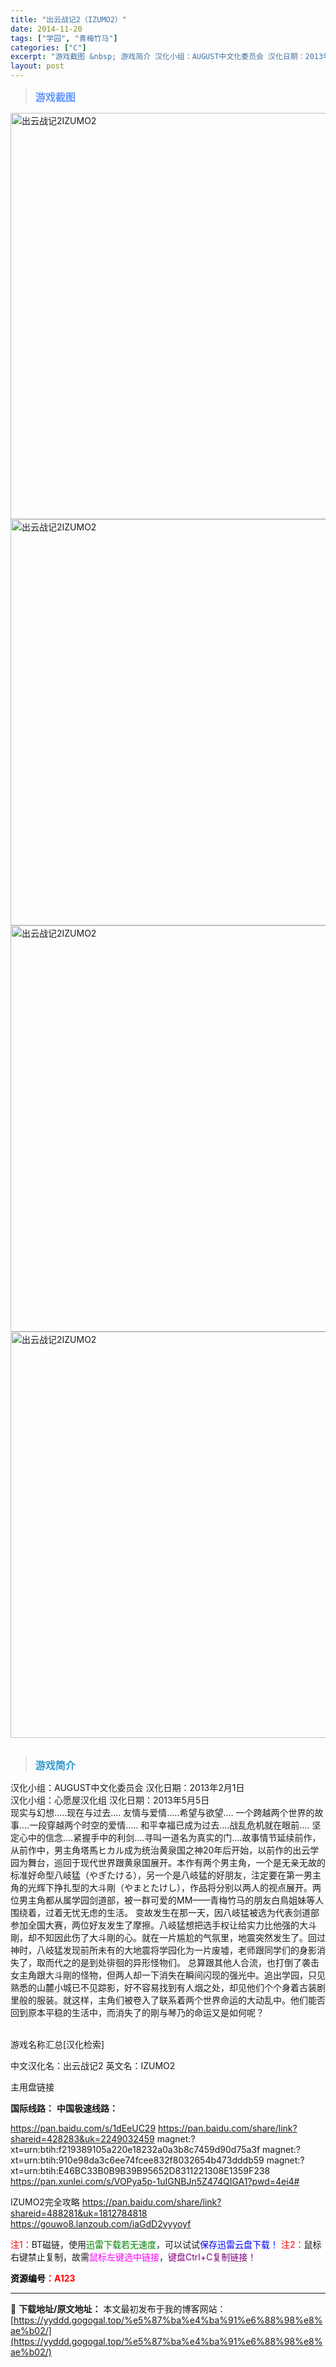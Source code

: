 ```yaml
---
title: "出云战记2（IZUMO2）"
date: 2014-11-20
tags: ["学园", "青梅竹马"]
categories: ["C"]
excerpt: "游戏截图 &nbsp; 游戏简介 汉化小组：AUGUST中文化委员会 汉化日期：2013年2月1日 汉化小组：心愿屋汉化组 汉化日期：2013年5月5日 现实与幻想.....现在与过去.... 友情与爱情.....希望与欲望.... 一个跨越两个世界的故事....一段穿越两个时空的爱情..... 和&hellip;"
layout: post
---
```


<div>
<blockquote><b><span style="font-size: 12pt; color: #6699ff;">游戏截图</span></b></blockquote>
<div><img title="点击放大" src="https://yyddd.gogogal.top/wp-content/uploads/2025/04/20250429_6810e5d09ad09.webp" alt="出云战记2IZUMO2" width="650" /></div>
<div><img title="点击放大" src="https://yyddd.gogogal.top/wp-content/uploads/2025/04/20250429_6810e5d2d2216.webp" alt="出云战记2IZUMO2" width="650" /></div>
<div><img title="点击放大" src="https://yyddd.gogogal.top/wp-content/uploads/2025/04/20250429_6810e5d4a4746.webp" alt="出云战记2IZUMO2" width="650" /></div>
<div><img title="点击放大" src="https://yyddd.gogogal.top/wp-content/uploads/2025/04/20250429_6810e5d6de287.webp" alt="出云战记2IZUMO2" width="650" /></div>
&nbsp;
<blockquote><b><span style="font-size: 12pt; color: #3399cc;">游戏简介</span></b></blockquote>
<div>汉化小组：AUGUST中文化委员会
汉化日期：2013年2月1日</div>
</div>
<div>汉化小组：心愿屋汉化组
汉化日期：2013年5月5日</div>
<div>
<div></div>
<div>现实与幻想.....现在与过去....
友情与爱情.....希望与欲望....
一个跨越两个世界的故事....一段穿越两个时空的爱情.....
和平幸福已成为过去....战乱危机就在眼前....
坚定心中的信念....紧握手中的利剑....寻叫一道名为真实的门....故事情节延续前作，从前作中，男主角塔馬ヒカル成为统治黄泉国之神20年后开始，以前作的出云学园为舞台，巡回于现代世界跟黄泉国展开。本作有两个男主角，一个是无亲无故的标准好命型八岐猛（やぎたける），另一个是八岐猛的好朋友，注定要在第一男主角的光辉下挣扎型的大斗剛（やまとたけし），作品将分别以两人的视点展开。两位男主角都从属学园剑道部，被一群可爱的MM——青梅竹马的朋友白鳥姐妹等人围绕着，过着无忧无虑的生活。
变故发生在那一天，因八岐猛被选为代表剑道部参加全国大赛，两位好友发生了摩擦。八岐猛想把选手权让给实力比他强的大斗剛，却不知因此伤了大斗剛的心。就在一片尴尬的气氛里，地震突然发生了。回过神时，八岐猛发现前所未有的大地震将学园化为一片废墟，老师跟同学们的身影消失了，取而代之的是到处徘徊的异形怪物们。
总算跟其他人合流，也打倒了袭击女主角跟大斗剛的怪物，但两人却一下消失在瞬间闪现的强光中。追出学园，只见熟悉的山麓小城已不见踪影，好不容易找到有人烟之处，却见他们个个身着古装剧里般的服装。就这样，主角们被卷入了联系着两个世界命运的大动乱中。他们能否回到原本平稳的生活中，而消失了的剛与琴乃的命运又是如何呢？</div>
&nbsp;

游戏名称汇总[汉化检索]

中文汉化名：出云战记2
英文名：IZUMO2

</div>
<div class="panel panel-primary">
<div class="panel-heading">主用盘链接</div>
<div class="panel-body">

<b>国际线路：</b>
<b>中国极速线路：</b>

<!--wechatfans start-->
https://pan.baidu.com/s/1dEeUC29
https://pan.baidu.com/share/link?shareid=428283&uk=2249032459
magnet:?xt=urn:btih:f219389105a220e18232a0a3b8c7459d90d75a3f
magnet:?xt=urn:btih:910e98da3c6ee74fcee832f8032654b473dddb59
magnet:?xt=urn:btih:E46BC33B0B9B39B95652D8311221308E1359F238
https://pan.xunlei.com/s/VOPya5p-1uIGNBJn5Z474QIGA1?pwd=4ei4#

IZUMO2完全攻略
https://pan.baidu.com/share/link?shareid=488281&uk=1812784818
https://gouwo8.lanzoub.com/iaGdD2vyyoyf

<!--wechatfans end-->
<span style="color: #ff0000;">注1：</span>BT磁链，使用<span style="color: #008000;">迅雷下载若无速度</span>，可以试试<span style="color: #0000ff;">保存迅雷云盘下载！</span>
<span style="color: #ff0000;">注2：</span>鼠标右键禁止复制，故需<span style="color: #ff00ff;">鼠标左键选中链接</span>，<span style="color: #800080;">键盘Ctrl+C复制链接！</span>

</div>
<div class="panel-footer"><span style="color: #ff0000;"><b><span style="color: #000000;">资源编号</span>：A123</b></span></div>
</div>

---
📖 **下载地址/原文地址：** 本文最初发布于我的博客网站：[https://yyddd.gogogal.top/%e5%87%ba%e4%ba%91%e6%88%98%e8%ae%b02/](https://yyddd.gogogal.top/%e5%87%ba%e4%ba%91%e6%88%98%e8%ae%b02/)
